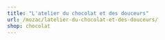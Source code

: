 ```yaml
---
title: "L'atelier du chocolat et des douceurs"
url: /mozac/latelier-du-chocolat-et-des-douceurs/
shop: chocolat
---
```


